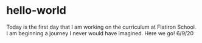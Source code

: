 # hello-world
Today is the first day that I am working on the curriculum at Flatiron School. I am beginning a journey I never would have imagined. Here we go! 6/9/20
